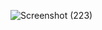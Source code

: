 ![Screenshot (223)](https://github.com/mae-06/FOOD-APP/assets/168103164/0e42dc73-7a46-4af1-8c1f-09c90d760b9e)

